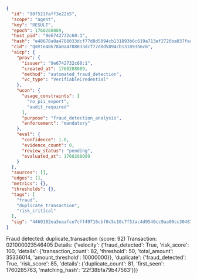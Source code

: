 ```json
{
  "id": "90f521faff3e22b5",
  "scope": "agent",
  "key": "RESULT",
  "epoch": 1760288089,
  "host_pid": "9e6742732c60:1",
  "hash": "e48678a0a4788033dcf77d8d5894cb131893b6c619a713ef2720ba037facef30",
  "cid": "QmV1e48678a0a4788033dcf77d8d5894cb131893b6c6",
  "aicp": {
    "prov": {
      "issuer": "9e6742732c60:1",
      "created_at": 1760288089,
      "method": "automated_fraud_detection",
      "vc_type": "VerifiableCredential"
    },
    "ucon": {
      "usage_constraints": [
        "no_pii_export",
        "audit_required"
      ],
      "purpose": "fraud_detection_analysis",
      "enforcement": "mandatory"
    },
    "eval": {
      "confidence": 1.0,
      "evidence_count": 0,
      "review_status": "pending",
      "evaluated_at": 1760288089
    }
  },
  "sources": [],
  "edges": [],
  "metrics": {},
  "thresholds": {},
  "tags": [
    "fraud",
    "duplicate_transaction",
    "risk_critical"
  ],
  "sig": "4469182ea3eaafce7cff49716cbf0c5c10c7f53ac4d9540cc9aa00cc30487e4d"
}
```

Fraud detected: duplicate_transaction (score: 92)
Transaction: 021000023546405
Details: {'velocity': {'fraud_detected': True, 'risk_score': 100, 'details': {'transaction_count': 82, 'threshold': 50, 'total_amount': 35336014, 'amount_threshold': 10000000}}, 'duplicate': {'fraud_detected': True, 'risk_score': 85, 'details': {'duplicate_count': 81, 'first_seen': 1760285763, 'matching_hash': '22f38bfa79b47563'}}}